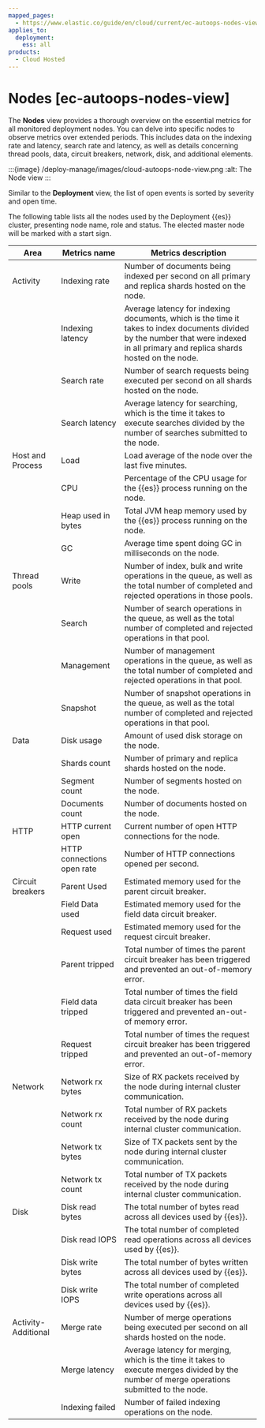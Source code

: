 ```yaml
---
mapped_pages:
  - https://www.elastic.co/guide/en/cloud/current/ec-autoops-nodes-view.html
applies_to:
  deployment:
    ess: all
products:
  - Cloud Hosted
---
```


# Nodes [ec-autoops-nodes-view]

The **Nodes** view provides a thorough overview on the essential metrics for all monitored deployment nodes. You can delve into specific nodes to observe metrics over extended periods. This includes data on the indexing rate and latency, search rate and latency, as well as details concerning thread pools, data, circuit breakers, network, disk, and additional elements.

:::{image} /deploy-manage/images/cloud-autoops-node-view.png
:alt: The Node view
:::

Similar to the **Deployment** view, the list of open events is sorted by severity and open time.

The following table lists all the nodes used by the Deployment {{es}} cluster, presenting node name, role and status. The elected master node will be marked with a start sign.

| Area | Metrics name | Metrics description | 
| --- | --- | --- | 
| Activity | Indexing rate | Number of documents being indexed per second on all primary and replica shards hosted on the node. |
|  | Indexing latency | Average latency for indexing documents, which is the time it takes to index documents divided by the number that were indexed in all primary and replica shards hosted on the node. |
|  | Search rate | Number of search requests being executed per second on all shards hosted on the node. |
|  | Search latency | Average latency for searching, which is the time it takes to execute searches divided by the number of searches submitted to the node. |
| Host and Process | Load | Load average of the node over the last five minutes. |
|  | CPU | Percentage of the CPU usage for the {{es}} process running on the node. |
|  | Heap used in bytes | Total JVM heap memory used by the {{es}} process running on the node. |
|  | GC | Average time spent doing GC in milliseconds on the node. |
| Thread pools | Write | Number of index, bulk and write operations in the queue, as well as the total number of completed and rejected operations in those pools. |
|  | Search | Number of search operations in the queue, as well as the total number of completed and rejected operations in that pool. |
|  | Management | Number of management operations in the queue, as well as the total number of completed and rejected operations in that pool. |
|  | Snapshot | Number of snapshot operations in the queue, as well as the total number of completed and rejected operations in that pool. 
| Data | Disk usage | Amount of used disk storage on the node. |
|  | Shards count | Number of primary and replica shards hosted on the node. |
|  | Segment count | Number of segments hosted on the node. |
|  | Documents count | Number of documents hosted on the node. |
| HTTP | HTTP current open | Current number of open HTTP connections for the node. |
|  | HTTP connections open rate | Number of HTTP connections opened per second. |
| Circuit breakers | Parent Used | Estimated memory used for the parent circuit breaker. |
|  | Field Data used | Estimated memory used for the field data circuit breaker. |
|  | Request used | Estimated memory used for the request circuit breaker. |
|  | Parent tripped | Total number of times the parent circuit breaker has been triggered and prevented an out-of-memory error. |
|  | Field data tripped | Total number of times the field data circuit breaker has been triggered and prevented an-out-of memory error. |
|  | Request tripped | Total number of times the request circuit breaker has been triggered and prevented an out-of-memory error. |
| Network | Network rx bytes | Size of RX packets received by the node during internal cluster communication. |
|  | Network rx count | Total number of RX packets received by the node during internal cluster communication. |
|  | Network tx bytes | Size of TX packets sent by the node during internal cluster communication. |
|  | Network tx count | Total number of TX packets received by the node during internal cluster communication. |
| Disk | Disk read bytes | The total number of bytes read across all devices used by {{es}}. |
|  | Disk read IOPS | The total number of completed read operations across all devices used by {{es}}. |
|  | Disk write bytes | The total number of bytes written across all devices used by {{es}}. |
|  | Disk write IOPS | The total number of completed write operations across all devices used by {{es}}. |
| Activity-Additional | Merge rate | Number of merge operations being executed per second on all shards hosted on the node. |
|  | Merge latency | Average latency for merging, which is the time it takes to execute merges divided by the number of merge operations submitted to the node. |
|  | Indexing failed | Number of failed indexing operations on the node. |

